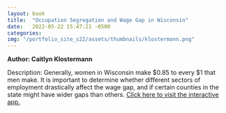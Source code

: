 ```yaml
---
layout: book
title:  "Occupation Segregation and Wage Gap in Wisconsin"
date:   2022-05-22 15:47:21 -0500
categories:
img: "/portfolio_site_s22/assets/thumbnails/klostermann.png"
---
```


<b>Author: Caitlyn Klostermann</b>

Description: Generally, women in Wisconsin make $0.85 to every $1 that men make.
It is important to determine whether different sectors of employment drastically
affect the wage gap, and if certain counties in the state might have wider gaps
than others.
<a href="https://data-viz.it.wisc.edu/content/e6e08ab1-330e-4727-9a0c-8c54721c4e26">Click here to visit the interactive app.</a>

[jekyll-docs]: https://jekyllrb.com/docs/home
[jekyll-gh]:   https://github.com/jekyll/jekyll
[jekyll-talk]: https://talk.jekyllrb.com/
